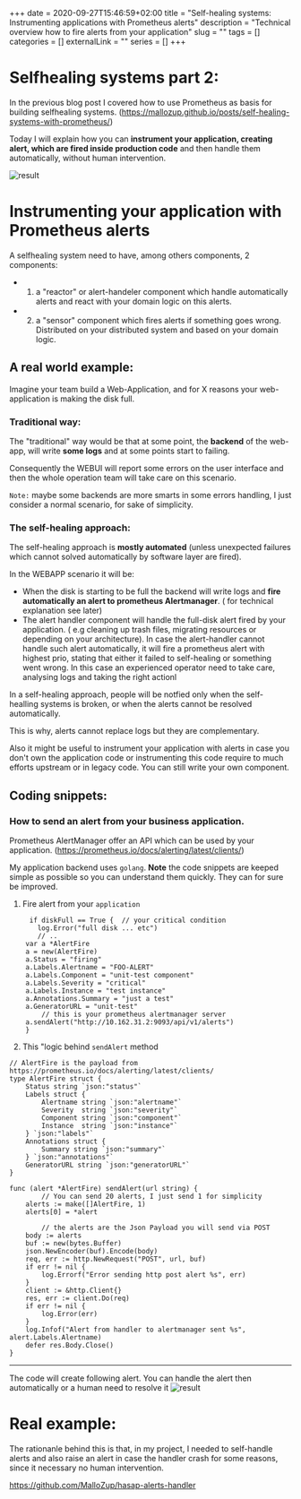 +++ 
date = 2020-09-27T15:46:59+02:00
title = "Self-healing systems: Instrumenting applications with Prometheus alerts"
description = "Technical overview how to fire alerts from your application"
slug = "" 
tags = []
categories = []
externalLink = ""
series = []
+++

# Selfhealing systems part 2: 

In the previous blog post I covered how to use Prometheus as basis for building selfhealing systems. (https://mallozup.github.io/posts/self-healing-systems-with-prometheus/)

Today I will explain how you can **instrument your application, creating alert, which are fired inside production code** and then handle them automatically, without human intervention.

![result](/sh.arch.png)

# Instrumenting your application with Prometheus alerts

A selfhealing system need to have, among others components, 2 components:

- 1) a "reactor" or alert-handeler component which handle automatically alerts and react with your domain logic on this alerts. 

- 2) a "sensor" component which fires alerts if something goes wrong. Distributed on your distributed system and based on your domain logic.


## A real world example:

Imagine your team build a Web-Application, and for X reasons your web-application is making the disk full.

### Traditional way:

The "traditional" way would be that at some point, the **backend** of the web-app, will write **some logs** and at some points start to failing.

Consequently the WEBUI will report some errors on the user interface and then the whole operation team will take care on this scenario.

`Note:` maybe some backends are more smarts in some errors handling, I just consider a normal scenario, for sake of simplicity.


### The self-healing approach:

The self-healing approach is **mostly automated** (unless unexpected failures which cannot solved automatically by software layer are fired).  

In the WEBAPP scenario it will be:

* When the disk is starting to be full the backend will write logs and **fire automatically an alert to prometheus Alertmanager**. ( for technical explanation see later)
* The alert handler component will handle the full-disk alert fired by your application. ( e.g cleaning up trash files, migrating resources or depending on your architecture).
  In case the alert-handler cannot handle such alert automatically, it will fire a prometheus alert with highest prio, stating that either it failed to self-healing or something went wrong.
  In this case an experienced operator need to take care, analysing logs and taking the right actionl

In a self-healing approach, people will be notfied only when the self-healling systems is broken, or when the alerts cannot be resolved automatically. 

This is why, alerts cannot replace logs but they are complementary.

Also it might be useful to instrument your application with alerts in case you don't own the application code or instrumenting this code require to much efforts upstream or in legacy code.
You can still write your own component.



## Coding snippets:

### How to send an alert from your business application.

Prometheus AlertManager offer an API which can be used by your application. (https://prometheus.io/docs/alerting/latest/clients/)

My application backend uses `golang`. **Note** the code snippets are keeped simple as possible so you can understand them quickly.  They can for sure be improved.

1) Fire alert from your `application`

```golang
     if diskFull == True {  // your critical condition
       log.Error("full disk ... etc")
       // .. 
	var a *AlertFire
	a = new(AlertFire)
	a.Status = "firing"
	a.Labels.Alertname = "FOO-ALERT"
	a.Labels.Component = "unit-test component"
	a.Labels.Severity = "critical"
	a.Labels.Instance = "test instance"
	a.Annotations.Summary = "just a test"
	a.GeneratorURL = "unit-test"
        // this is your prometheus alertmanager server
	a.sendAlert("http://10.162.31.2:9093/api/v1/alerts")
    }
```

2)  This "logic behind `sendAlert` method

```golang
// AlertFire is the payload from https://prometheus.io/docs/alerting/latest/clients/
type AlertFire struct {
	Status string `json:"status"`
	Labels struct {
		Alertname string `json:"alertname"`
		Severity  string `json:"severity"`
		Component string `json:"component"`
		Instance  string `json:"instance"`
	} `json:"labels"`
	Annotations struct {
		Summary string `json:"summary"`
	} `json:"annotations"`
	GeneratorURL string `json:"generatorURL"`
}

func (alert *AlertFire) sendAlert(url string) {
        // You can send 20 alerts, I just send 1 for simplicity
	alerts := make([]AlertFire, 1)
	alerts[0] = *alert

        // the alerts are the Json Payload you will send via POST
	body := alerts
	buf := new(bytes.Buffer)
	json.NewEncoder(buf).Encode(body)
	req, err := http.NewRequest("POST", url, buf)
	if err != nil {
		log.Errorf("Error sending http post alert %s", err)
	}
	client := &http.Client{}
	res, err := client.Do(req)
	if err != nil {
		log.Error(err)
	}
	log.Infof("Alert from handler to alertmanager sent %s", alert.Labels.Alertname)
	defer res.Body.Close()
}
```
___

The  code will create following alert. You can handle the alert then automatically or a human need to resolve it
![result](/alert.png)


# Real example:

The rationanle behind this is that, in my project, I needed to self-handle alerts and also raise an alert in case the handler crash for some reasons, since it necessary no human intervention.

https://github.com/MalloZup/hasap-alerts-handler

